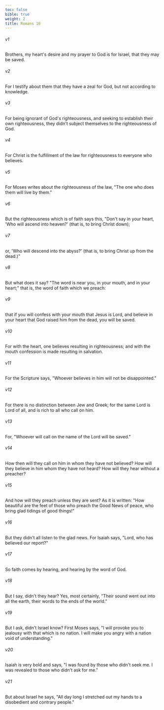 ```yaml
---
toc: false
bible: true
weight: 2
title: Romans 10
---
```




###### v1 
Brothers, my heart's desire and my prayer to God is for Israel, that they may be saved. 

###### v2 
For I testify about them that they have a zeal for God, but not according to knowledge. 

###### v3 
For being ignorant of God's righteousness, and seeking to establish their own righteousness, they didn't subject themselves to the righteousness of God. 

###### v4 
For Christ is the fulfillment of the law for righteousness to everyone who believes. 

###### v5 
For Moses writes about the righteousness of the law, "The one who does them will live by them." 

###### v6 
But the righteousness which is of faith says this, "Don't say in your heart, 'Who will ascend into heaven?' (that is, to bring Christ down); 

###### v7 
or, 'Who will descend into the abyss?' (that is, to bring Christ up from the dead.)" 

###### v8 
But what does it say? "The word is near you, in your mouth, and in your heart;" that is, the word of faith which we preach: 

###### v9 
that if you will confess with your mouth that Jesus is Lord, and believe in your heart that God raised him from the dead, you will be saved. 

###### v10 
For with the heart, one believes resulting in righteousness; and with the mouth confession is made resulting in salvation. 

###### v11 
For the Scripture says, "Whoever believes in him will not be disappointed." 

###### v12 
For there is no distinction between Jew and Greek; for the same Lord is Lord of all, and is rich to all who call on him. 

###### v13 
For, "Whoever will call on the name of the Lord will be saved." 

###### v14 
How then will they call on him in whom they have not believed? How will they believe in him whom they have not heard? How will they hear without a preacher? 

###### v15 
And how will they preach unless they are sent? As it is written: "How beautiful are the feet of those who preach the Good News of peace, who bring glad tidings of good things!" 

###### v16 
But they didn't all listen to the glad news. For Isaiah says, "Lord, who has believed our report?" 

###### v17 
So faith comes by hearing, and hearing by the word of God. 

###### v18 
But I say, didn't they hear? Yes, most certainly, "Their sound went out into all the earth, their words to the ends of the world." 

###### v19 
But I ask, didn't Israel know? First Moses says, "I will provoke you to jealousy with that which is no nation. I will make you angry with a nation void of understanding." 

###### v20 
Isaiah is very bold and says, "I was found by those who didn't seek me. I was revealed to those who didn't ask for me." 

###### v21 
But about Israel he says, "All day long I stretched out my hands to a disobedient and contrary people."
